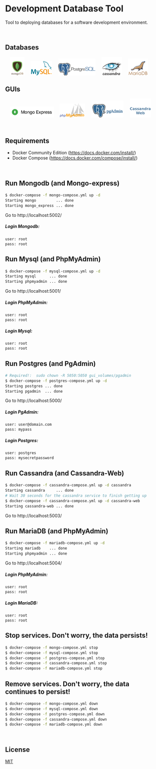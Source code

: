 # Development Database Tool
Tool to deploying databases for a software development environment.

<br>

## Databases
&nbsp;&nbsp;&nbsp;
![Mysql Logo](resources/mongodb_47x59.png) &nbsp;&nbsp;&nbsp;
![Mysql Logo](resources/mysql_70x47.png) &nbsp;&nbsp;&nbsp;
![Mysql Logo](resources/postgres_120x55_despl.png) &nbsp;&nbsp;&nbsp;
![Mysql Logo](resources/Apache_Cassandra_66_60.png) &nbsp;&nbsp;&nbsp;
![Mysql Logo](resources/mariadb_65x55.png) &nbsp;&nbsp;&nbsp;

## GUIs
&nbsp;&nbsp;&nbsp;
![Mysql Logo](resources/mongo-express_142x35.png) &nbsp;&nbsp;&nbsp;
![Mysql Logo](resources/phpmyadmin_82x46.png) &nbsp;&nbsp;&nbsp;
![Mysql Logo](resources/pgadmin_105x54.png) &nbsp;&nbsp;&nbsp;
![Mysql Logo](resources/cassandra_web_69_61b.png) &nbsp;&nbsp;&nbsp;

<br>

## Requirements
* Docker Community Edition (https://docs.docker.com/install/)
* Docker Compose (https://docs.docker.com/compose/install/)

<br>

## Run Mongodb (and Mongo-express)
```bash
$ docker-compose -f mongo-compose.yml up -d
Starting mongo         ... done
Starting mongo_express ... done
```
Go to http://localhost:5002/

##### Login Mongodb:
```text
user: root
pass: root
```

## Run Mysql (and PhpMyAdmin)
```bash
$ docker-compose -f mysql-compose.yml up -d
Starting mysql      ... done
Starting phpmyadmin ... done
```
Go to http://localhost:5001/

##### Login PhpMyAdmin:
```text
user: root
pass: root
```

##### Login Mysql:
```text
user: root
pass: root
```

## Run Postgres (and PgAdmin)
```bash
# Required!:  sudo chown -R 5050:5050 gui_volumes/pgadmin
$ docker-compose -f postgres-compose.yml up -d
Starting postgres ... done
Starting pgadmin  ... done
```
Go to http://localhost:5000/

##### Login PgAdmin:
```text
user: user@domain.com
pass: mypass
```

##### Login Postgres:
```text
user: postgres
pass: mysecretpassword
```

## Run Cassandra (and Cassandra-Web)
```bash
$ docker-compose -f cassandra-compose.yml up -d cassandra
Starting cassandra     ... done
# Wait 30 seconds for the cassandra service to finish getting up
$ docker-compose -f cassandra-compose.yml up -d cassandra-web
Starting cassandra-web ... done
```
Go to http://localhost:5003/

## Run MariaDB (and PhpMyAdmin)
```bash
$ docker-compose -f mariadb-compose.yml up -d
Starting mariadb    ... done
Starting phpmyadmin ... done
```
Go to http://localhost:5004/

##### Login PhpMyAdmin:
```text
user: root
pass: root
```

##### Login MariaDB:
```text
user: root
pass: root
```

## Stop services. Don't worry, the data persists!
```bash
$ docker-compose -f mongo-compose.yml stop
$ docker-compose -f mysql-compose.yml stop
$ docker-compose -f postgres-compose.yml stop
$ docker-compose -f cassandra-compose.yml stop
$ docker-compose -f mariadb-compose.yml stop
```

## Remove services. Don't worry, the data continues to persist!
```bash
$ docker-compose -f mongo-compose.yml down
$ docker-compose -f mysql-compose.yml down
$ docker-compose -f postgres-compose.yml down
$ docker-compose -f cassandra-compose.yml down
$ docker-compose -f mariadb-compose.yml down
```

<br>

## License
[MIT](LICENSE)